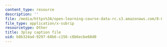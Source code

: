 ```yaml
---
content_type: resource
description: ''
file: /media/https%3A/open-learning-course-data-rc.s3.amazonaws.com/8-03sc-physics-iii-vibrations-and-waves-fall-2016/b8b324ad929768b6c156c8b6ecbe68d0_4ysFC9vd3GE.srt
file_type: application/x-subrip
resourcetype: Other
title: 3play caption file
uid: b8b324ad-9297-68b6-c156-c8b6ecbe68d0
---
```

